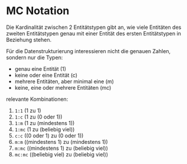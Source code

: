 # MC Notation

Die Kardinalität zwischen 2 Entitätstypen gibt an, wie viele Entitäten des zweiten Entitätstypen genau mit einer Entität des ersten Entitätstypen in Beziehung stehen.

Für die Datenstrukturierung interessieren nicht die genauen Zahlen, sondern nur die Typen:
- genau eine Entität (1)
- keine oder eine Entität (c)
- mehrere Entitäten, aber minimal eine (m)
- keine, eine oder mehrere Entitäten (mc)

relevante Kombinationen:
1. `1:1` (1 zu 1)
2. `1:c` (1 zu (0 oder 1))
3. `1:m` (1 zu (mindestens 1))
4. `1:mc` (1 zu (beliebig viel))
5. `c:c` ((0 oder 1) zu (0 oder 1))
6. `m:m` ((mindestens 1) zu (mindestens 1))
7. `m:mc` ((mindestens 1) zu (beliebig viel))
8. `mc:mc` ((beliebig viel) zu (beliebig viel))
